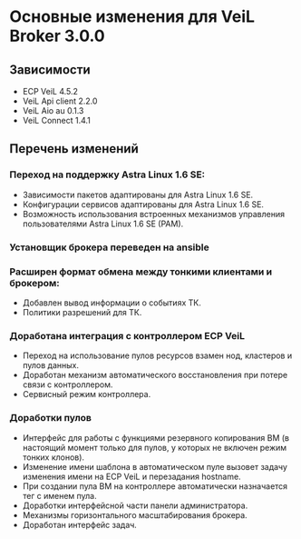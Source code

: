 # Основные изменения для VeiL Broker 3.0.0

## Зависимости
- ECP VeiL 4.5.2
- VeiL Api client 2.2.0
- VeiL Aio au 0.1.3
- VeiL Connect 1.4.1

## Перечень изменений
### Переход на поддержку Astra Linux 1.6 SE:
  * Зависимости пакетов адаптированы для Astra Linux 1.6 SE.
  * Конфигурации сервисов адаптированы для Astra Linux 1.6 SE.
  * Возможность использования встроенных механизмов управления пользователями Astra Linux 1.6 SE (PAM).

### Установщик брокера переведен на ansible

### Расширен формат обмена между тонкими клиентами и брокером:
* Добавлен вывод информации о событиях ТК.
* Политики разрешений для ТК.

### Доработана интеграция с контроллером ECP VeiL
* Переход на использование пулов ресурсов взамен нод, кластеров и пулов данных.
* Доработан механизм автоматического восстановления при потере связи с контроллером.
* Сервисный режим контроллера.

### Доработки пулов
* Интерфейс для работы с функциями резервного копирования ВМ (в настоящий момент только для 
  пулов, у которых не включен режим тонких клонов).
* Изменение имени шаблона в автоматическом пуле вызовет задачу изменения имени на 
  ECP VeiL и перезадания hostname.
* При создании пула ВМ на контроллере автоматически назначается тег с именем пула.
* Доработки интерфейсной части панели администратора.
* Механизмы горизонтального масштабирования брокера.
* Доработан интерфейс задач.
 